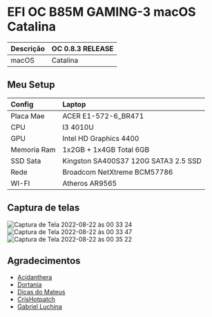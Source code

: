 # EFI OC B85M GAMING-3 macOS Catalina

Descrição | OC 0.8.3 RELEASE
:---- | :----
macOS | Catalina

## Meu Setup

Config | Laptop
:------- | :-------
 Placa Mae | ACER E1-572-6_BR471
 CPU | I3 4010U
 GPU | Intel HD Graphics 4400
 Memoria Ram | 1x2GB + 1x4GB Total 6GB
 SSD Sata | Kingston SA400S37 120G SATA3 2.5 SSD
 Rede | Broadcom NetXtreme BCM57786 
 WI-FI | Atheros AR9565

 ## Captura de telas
 

![Captura de Tela 2022-08-22 às 00 33 24](https://user-images.githubusercontent.com/103699861/185838609-fcd8a75e-7504-4e88-85b5-99ab59ad858f.png)
![Captura de Tela 2022-08-22 às 00 33 47](https://user-images.githubusercontent.com/103699861/185838614-2945746a-0777-456d-b1a7-c1b548cce131.png)
![Captura de Tela 2022-08-22 às 00 35 22](https://user-images.githubusercontent.com/103699861/185838616-96927a9f-124e-4a5a-b3ac-978596146a13.png)



 ## Agradecimentos

- [Acidanthera](https://github.com/acidanthera)
- [Dortania](https://dortania.github.io/OpenCore-Install-Guide/config.plist/haswell.html)
- [Dicas do Mateus](https://www.youtube.com/c/DicasdoMateus)
- [CrisHotpatch](https://t.me/crishotpatch)
- [Gabriel Luchina](https://www.youtube.com/c/GabrielLuchina)
